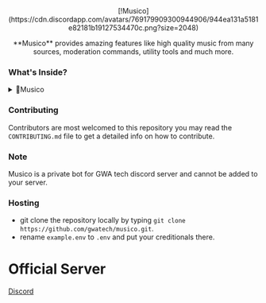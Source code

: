 <div align="center">
[!Musico](https://cdn.discordapp.com/avatars/769179909300944906/944ea131a5181e82181b19127534470c.png?size=2048)


<p>**Musico** provides amazing features like high quality music from many sources, moderation commands, utility tools and much more.</p>
</div>

### What's Inside?
<details>
<summary>📂Musico</summary>
<details>
<summary>📂src</summary>
<details>
📂commands
</details>
<details>
📂core
</details>
<details>
📂inhibitors
</details>
<details>
📂listeners
</details>
<details>
📂struct
</details>
<details>
📂util
</details>
</details>
📄.eslintrc.json
📄.gitignore
📄CONTRIBUTING.md
📄example.env
📄index.js
📄LICENSE
📄package.json
📄Procfile
📄README.md
</details>

### Contributing 
Contributors are most welcomed to this repository you may read the `CONTRIBUTING.md` file to get a detailed info on how to contribute.

### Note
Musico is a private bot for GWA tech discord server and cannot be added to your server.

### Hosting
- git clone the repository locally by typing `git clone https://github.com/gwatech/musico.git`.
- rename `example.env` to `.env` and put your creditionals there.

# Official Server
[Discord](https://discord.com/invite/sY57ftY)

